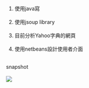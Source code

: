 1. 使用java寫 <br><br>
2. 使用jsoup library <br><br>
3. 目前分析Yahoo字典的網頁<br><br>
4. 使用netbeans設計使用者介面<br><br>

snapshot<br>
<br>
<img src='http://img51.imageshack.us/img51/6448/jydictmain.png' />